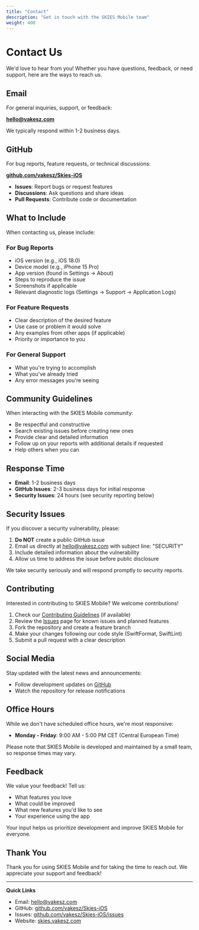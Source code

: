 ```yaml
---
title: "Contact"
description: "Get in touch with the SKIES Mobile team"
weight: 400
---
```


# Contact Us

We'd love to hear from you! Whether you have questions, feedback, or need support, here are the ways to reach us.

## Email

For general inquiries, support, or feedback:

**[hello@vakesz.com](mailto:hello@vakesz.com)**

We typically respond within 1-2 business days.

## GitHub

For bug reports, feature requests, or technical discussions:

**[github.com/vakesz/Skies-iOS](https://github.com/vakesz/Skies-iOS)**

- **Issues**: Report bugs or request features
- **Discussions**: Ask questions and share ideas
- **Pull Requests**: Contribute code or documentation

## What to Include

When contacting us, please include:

### For Bug Reports

- iOS version (e.g., iOS 18.0)
- Device model (e.g., iPhone 15 Pro)
- App version (found in Settings → About)
- Steps to reproduce the issue
- Screenshots if applicable
- Relevant diagnostic logs (Settings → Support → Application Logs)

### For Feature Requests

- Clear description of the desired feature
- Use case or problem it would solve
- Any examples from other apps (if applicable)
- Priority or importance to you

### For General Support

- What you're trying to accomplish
- What you've already tried
- Any error messages you're seeing

## Community Guidelines

When interacting with the SKIES Mobile community:

- Be respectful and constructive
- Search existing issues before creating new ones
- Provide clear and detailed information
- Follow up on your reports with additional details if requested
- Help others when you can

## Response Time

- **Email**: 1-2 business days
- **GitHub Issues**: 2-3 business days for initial response
- **Security Issues**: 24 hours (see security reporting below)

## Security Issues

If you discover a security vulnerability, please:

1. **Do NOT** create a public GitHub issue
2. Email us directly at [hello@vakesz.com](mailto:hello@vakesz.com) with subject line: "SECURITY"
3. Include detailed information about the vulnerability
4. Allow us time to address the issue before public disclosure

We take security seriously and will respond promptly to security reports.

## Contributing

Interested in contributing to SKIES Mobile? We welcome contributions!

1. Check our [Contributing Guidelines](https://github.com/vakesz/Skies-iOS/blob/master/CONTRIBUTING.md) (if available)
2. Review the [Issues](/issues/) page for known issues and planned features
3. Fork the repository and create a feature branch
4. Make your changes following our code style (SwiftFormat, SwiftLint)
5. Submit a pull request with a clear description

## Social Media

Stay updated with the latest news and announcements:

- Follow development updates on [GitHub](https://github.com/vakesz/Skies-iOS)
- Watch the repository for release notifications

## Office Hours

While we don't have scheduled office hours, we're most responsive:

- **Monday - Friday**: 9:00 AM - 5:00 PM CET (Central European Time)

Please note that SKIES Mobile is developed and maintained by a small team, so response times may vary.

## Feedback

We value your feedback! Tell us:

- What features you love
- What could be improved
- What new features you'd like to see
- Your experience using the app

Your input helps us prioritize development and improve SKIES Mobile for everyone.

## Thank You

Thank you for using SKIES Mobile and for taking the time to reach out. We appreciate your support and feedback!

---

**Quick Links**

- Email: [hello@vakesz.com](mailto:hello@vakesz.com)
- GitHub: [github.com/vakesz/Skies-iOS](https://github.com/vakesz/Skies-iOS)
- Issues: [github.com/vakesz/Skies-iOS/issues](https://github.com/vakesz/Skies-iOS/issues)
- Website: [skies.vakesz.com](https://skies.vakesz.com)

